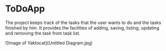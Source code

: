 # ToDoApp
The project keeps track of the tasks that the user wants to do and the tasks finished by him. It provides the facilities of adding, saving, listing, updating and removing the task from task list.

![Image of Yaktocat](Untitled Diagram.jpg)
